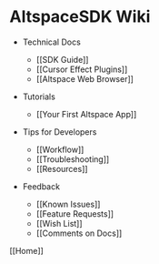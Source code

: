 # AltspaceSDK Wiki

* Technical Docs
    * [[SDK Guide]]
    * [[Cursor Effect Plugins]]
    * [[Altspace Web Browser]]

* Tutorials
    * [[Your First Altspace App]]

* Tips for Developers
    * [[Workflow]]
    * [[Troubleshooting]]
    * [[Resources]]

* Feedback
    * [[Known Issues]]
    * [[Feature Requests]] 
    * [[Wish List]]
    * [[Comments on Docs]]

[[Home]]